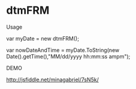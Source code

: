 dtmFRM
======

Usage 

var myDate = new dtmFRM();

var nowDateAndTime = myDate.ToString(new Date().getTime(),"MM/dd/yyyy hh:mm:ss ampm");


DEMO 

http://jsfiddle.net/minagabriel/7sN5k/



